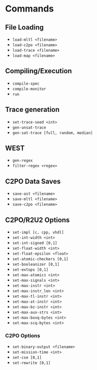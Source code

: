 # Commands
## File Loading
- `load-mltl <filename>`
- `load-c2po <filename>`
- `load-trace <filename>`
- `load-map <filename>`

## Compiling/Execution
- `compile-spec`
- `compile-monitor`
- `run`

## Trace generation
- `set-trace-seed <int>`
- `gen-unsat-trace`
- `gen-sat-trace [full, random, median]`

## WEST
- `gen-regex`
- `filter-regex <regex>`

## C2PO Data Saves
- `save-ast <filename>`
- `save-mltl <filename>`
- `save-c2po <filename>`


## C2PO/R2U2 Options
- `set-impl [c, cpp, vhdl]`
- `set-int-width <int>`
- `set-int-signed [0,1]`
- `set-float-width <int>`
- `set-float-epsilon <float>`
- `set-atomic-checkers [0,1]`
- `set-booleanizer [0,1]`
- `set-extops [0,1]`
- `set-max-atomics <int>`
- `set-max-signals <int>`
- `set-max-instr <int>`
- `set-max-instr_len <int>`
- `set-max-tl-instr <int>`
- `set-max-at-instr <int>`
- `set-max-bz-instr <int>`
- `set-max-aux-strs <int>`
- `set-max-boxq-bytes <int>`
- `set-max-scq-bytes <int>`


### C2PO Options
- `set-binary-output <filename>`
- `set-mission-time <int>`
- `set-cse [0,1]`
- `set-rewrite [0,1]`
